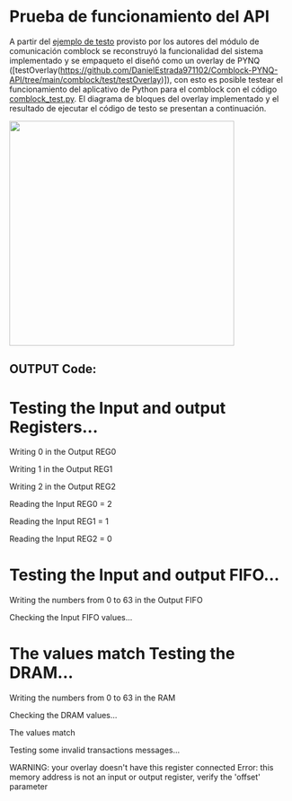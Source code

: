 # Prueba de funcionamiento del API

A partir del [ejemplo de testo](https://gitlab.com/rodrigomelo9/core-comblock/-/tree/master/examples/test) provisto por los autores del módulo de comunicación comblock se reconstruyó la funcionalidad del sistema implementado y se empaqueto el diseñó como un overlay de PYNQ ([testOverlay(https://github.com/DanielEstrada971102/Comblock-PYNQ-API/tree/main/comblock/test/testOverlay)]), con esto es posible 
testear el funcionamiento del aplicativo de Python para el comblock con el código [comblock_test.py](https://github.com/DanielEstrada971102/Comblock-PYNQ-API/blob/main/comblock/test/comblock_test.py). El diagrama de bloques del overlay implementado y el resultado de ejecutar el código de testo se presentan a continuación.

<img src=".images/API_exampleCB" width="400">

OUTPUT Code:
---
Testing the Input and output Registers... 
=====================================

Writing 0 in the Output REG0 

Writing 1 in the Output REG1 

Writing 2 in the Output REG2 

Reading the Input REG0 = 2 

Reading the Input REG1 = 1 

Reading the Input REG2 = 0 

Testing the Input and output FIFO...
=====================================

Writing the numbers from 0 to 63 in the Output FIFO 

Checking the Input FIFO values...

The values match
Testing the DRAM...
=====================================

Writing the numbers from 0 to 63 in the RAM 

Checking the DRAM values...

The values match

Testing some invalid transactions messages...

WARNING: your overlay doesn't have this register connected
Error: this memory address  is not an input or output register, verify the 'offset' parameter